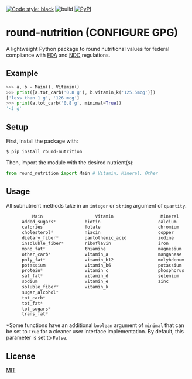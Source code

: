 [![Code style: black](https://img.shields.io/badge/code%20style-black-000000.svg)](https://github.com/psf/black) ![build](https://github.com/hdadhich01/round-nutrition/actions/workflows/build.yml/badge.svg) [![PyPI](https://img.shields.io/pypi/v/round-nutrition)](https://pypi.org/project/round-nutrition/)

# round-nutrition (CONFIGURE GPG)
A lightweight Python package to round nutritional values for federal compliance with [FDA](https://www.fda.gov/) and [NDC](https://www.usdairy.com/about-us/national-dairy-council) regulations.
## Example
```py
>>> a, b = Main(), Vitamin()
>>> print([a.tot_carb('0.8 g'), b.vitamin_k('125.5mcg')])
['less than 1 g', '126 mcg']
>>> print(a.tot_carb('0.8 g', minimal=True))
'<1 g'
```

## Setup
First, install the package with:
```shell
$ pip install round-nutrition
```
Then, import the module with the desired nutrient(s):
```py
from round_nutrition import Main # Vitamin, Mineral, Other
```

## Usage
All subnutrient methods take in an `integer` or `string` argument of `quantity`.
```js
          Main                    Vitamin                  Mineral                  Other
      added_sugars*           biotin                      calcium                  choline
      calories                folate                      chromium
      cholesterol*            niacin                      copper
      dietary_fiber*          pantothenic_acid            iodine
      insoluble_fiber*        riboflavin                  iron
      mono_fat*               thiamine                    magnesium
      other_carb*             vitamin_a                   manganese
      poly_fat*               vitamin_b12                 molybdenum
      potassium               vitamin_b6                  potassium
      protein*                vitamin_c                   phosphorus
      sat_fat*                vitamin_d                   selenium
      sodium                  vitamin_e                   zinc
      soluble_fiber*          vitamin_k
      sugar_alcohol*
      tot_carb*
      tot_fat*
      tot_sugars*
      trans_fat*
```
*Some functions have an additional `boolean` argument of `minimal` that can be set to `True` for a cleaner user interface implementation. By default, this parameter is set to `False`.

## License
[MIT](https://github.com/hdadhich01/round-nutrition/blob/main/LICENSE)